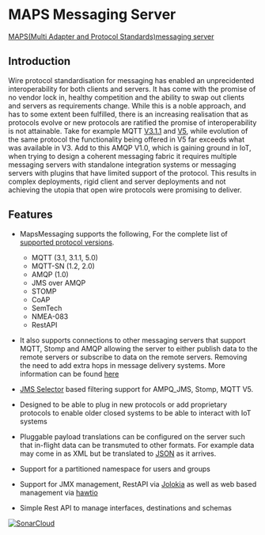 # MAPS Messaging Server

[MAPS(Multi Adapter and Protocol Standards)messaging server](https://www.mapsmessaging.io/)


## Introduction
Wire protocol standardisation for messaging has enabled an unprecidented interoperability for both clients and servers. It has come with the promise of no vendor lock in, healthy competition and the ability to swap out clients and servers as requirements change. While this is a noble approach, and has to some extent been fulfilled, there is an increasing realisation that as protocols evolve or new protocols are ratified the promise of interoperability is not attainable.
Take for example MQTT [V3.1.1](https://docs.oasis-open.org/mqtt/mqtt/v3.1.1/mqtt-v3.1.1.html) and [V5](https://docs.oasis-open.org/mqtt/mqtt/v5.0/mqtt-v5.0.html), while evolution of the same protocol the functionality being offered in V5 far exceeds what was available in V3. Add to this AMQP V1.0, which is gaining ground in IoT, when trying to design a coherent messaging fabric it requires multiple messaging servers with standalone integration systems or messaging servers with plugins that have limited support of the protocol. This results in complex deployments, rigid client and server deployments and not achieving the utopia that open wire protocols were promising to deliver.

## Features
* MapsMessaging supports the following, For the complete list of [supported protocol versions](https://www.mapsmessaging.io/protocol_support.html).
  - MQTT (3.1, 3.1.1, 5.0)
  - MQTT-SN (1.2, 2.0)
  - AMQP (1.0) 
  - JMS over AMQP
  - STOMP
  - CoAP
  - SemTech
  - NMEA-083
  - RestAPI

* It also supports connections to other messaging servers that support MQTT, Stomp and AMQP allowing the server to either publish data to the remote servers or subscribe to data on
  the remote servers. Removing the need to add extra hops in message delivery systems. More information can be
  found [here](https://www.mapsmessaging.io/InterServerConnection_config.html)

* [JMS Selector](https://github.com/Maps-Messaging/jms_selector_parser) based filtering support for AMPQ_JMS, Stomp, MQTT V5.

* Designed to be able to plug in new protocols or add proprietary protocols to enable older closed systems to be able to interact with IoT systems

* Pluggable payload translations can be configured on the server such that in-flight data can be transmuted to other formats. For example data may come in as XML but be translated to [JSON](https://github.com/Maps-Messaging/mapsmessaging_server/tree/main/src/main/java/io/mapsmessaging/api/transformers) as it arrives.

* Support for a partitioned namespace for users and groups

* Support for JMX management, RestAPI via [Jolokia](https://jolokia.org/) as well as web based management via [hawtio](https://hawt.io/)
* Simple Rest API to manage interfaces, destinations and schemas


[![SonarCloud](https://sonarcloud.io/images/project_badges/sonarcloud-white.svg)](https://sonarcloud.io/summary/new_code?id=Maps-Messaging_mapsmessaging_server)



